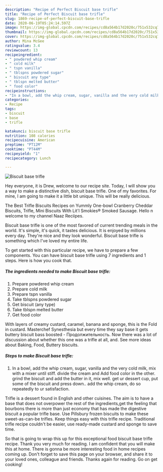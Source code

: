 ```yaml
---
description: "Recipe of Perfect Biscuit base trifle"
title: "Recipe of Perfect Biscuit base trifle"
slug: 1869-recipe-of-perfect-biscuit-base-trifle
date: 2020-06-19T05:24:14.597Z
image: https://img-global.cpcdn.com/recipes/cd8a564b17d2020c/751x532cq70/biscuit-base-trifle-recipe-main-photo.jpg
thumbnail: https://img-global.cpcdn.com/recipes/cd8a564b17d2020c/751x532cq70/biscuit-base-trifle-recipe-main-photo.jpg
cover: https://img-global.cpcdn.com/recipes/cd8a564b17d2020c/751x532cq70/biscuit-base-trifle-recipe-main-photo.jpg
author: Mina McGee
ratingvalue: 3.4
reviewcount: 13
recipeingredient:
- " powdered whip cream"
- " cold milk"
- " tspn vanilla"
- " tblspns powdered sugar"
- " biscuit any type"
- " tblspn melted butter"
- " food color"
recipeinstructions:
- "In a bowl, add the whip cream, sugar, vanilla and the very cold milk, mix with a mixer until stiff. divide the cream and Add food color in the other. grind the biscuit and add the butter in it, mix well. get ur dessert cup, put some of the biscuit and press down.. add the whip cream, do so repeatedly to ur satisfaction."
categories:
- Recipe
tags:
- biscuit
- base
- trifle

katakunci: biscuit base trifle 
nutrition: 108 calories
recipecuisine: American
preptime: "PT12M"
cooktime: "PT44M"
recipeyield: "1"
recipecategory: Lunch

---
```



![Biscuit base trifle](https://img-global.cpcdn.com/recipes/cd8a564b17d2020c/751x532cq70/biscuit-base-trifle-recipe-main-photo.jpg)

Hey everyone, it is Drew, welcome to our recipe site. Today, I will show you a way to make a distinctive dish, biscuit base trifle. One of my favorites. For mine, I am going to make it a little bit unique. This will be really delicious.

The Best Trifle Biscuits Recipes on Yummly One-bowl Cranberry Cheddar Biscuits, Trifle, Mini Biscuits With Lit&#39;l Smokies® Smoked Sausage. Hello n welcome to my channel Naaz Reciipes.

Biscuit base trifle is one of the most favored of current trending meals in the world. It's simple, it's quick, it tastes delicious. It is enjoyed by millions every day. They're nice and they look wonderful. Biscuit base trifle is something which I've loved my entire life.


To get started with this particular recipe, we have to prepare a few components. You can have biscuit base trifle using 7 ingredients and 1 steps. Here is how you cook that.

<!--inarticleads1-->

##### The ingredients needed to make Biscuit base trifle:

1. Prepare  powdered whip cream
1. Prepare  cold milk
1. Prepare  tspn vanilla
1. Take  tblspns powdered sugar
1. Get  biscuit (any type)
1. Take  tblspn melted butter
1. Get  food color


With layers of creamy custard, caramel, banana and sponge, this is the Fold in custard. Masterchef Synesthesia but every time they say base it gets buttery biscuit bass boosted - Продолжительность. Now there was a lot of discussion about whether this one was a trifle at all, and. See more ideas about Baking, Food, Buttery biscuits. 

<!--inarticleads2-->

##### Steps to make Biscuit base trifle:

1. In a bowl, add the whip cream, sugar, vanilla and the very cold milk, mix with a mixer until stiff. divide the cream and Add food color in the other. grind the biscuit and add the butter in it, mix well. get ur dessert cup, put some of the biscuit and press down.. add the whip cream, do so repeatedly to ur satisfaction.


Trifle is a dessert found in English and other cuisines. The aim is to have a base that does not overpower the rest of the ingredients,get the feeling that bourbons there is more than just economy that has made the digestive biscuit a popular trifle base. Use Pillsbury frozen biscuits to make these sweet-as-can-be trifles. Keep things easy with this trifle recipe. Traditional trifle recipe couldn&#39;t be easier, use ready-made custard and sponge to save time. 

So that is going to wrap this up for this exceptional food biscuit base trifle recipe. Thank you very much for reading. I am confident that you will make this at home. There is gonna be more interesting food in home recipes coming up. Don't forget to save this page on your browser, and share it to your loved ones, colleague and friends. Thanks again for reading. Go on get cooking!
